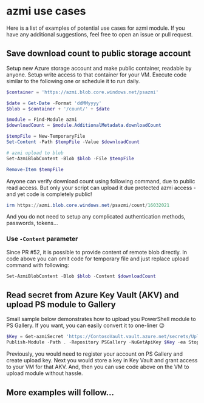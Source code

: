 # azmi use cases

Here is a list of examples of potential use cases for azmi module.
If you have any additional suggestions, feel free to open an issue or pull request.

## Save download count to public storage account

Setup new Azure storage account and make public container, readable by anyone.
Setup write access to that container for your VM.
Execute code similar to the following one or schedule it to run daily.

```PowerShell
$container = 'https://azmi.blob.core.windows.net/psazmi'

$date = Get-Date -Format 'ddMMyyyy'
$blob = $container + '/count/' + $date

$module = Find-Module azmi
$downloadCount = $module.AdditionalMetadata.downloadCount

$tempFile = New-TemporaryFile
Set-Content -Path $tempFile -Value $downloadCount

# azmi upload to blob
Set-AzmiBlobContent -Blob $blob -File $tempFile

Remove-Item $tempFile
```

Anyone can verify download count using following command, due to public read access.
But only your script can upload it due protected azmi access - and yet code is completely public!

```PowerShell
irm https://azmi.blob.core.windows.net/psazmi/count/16032021
```

And you do not need to setup any complicated authentication methods, passwords, tokens...

### Use `-Content` parameter

Since PR #52, it is possible to provide content of remote blob directly.
In code above you can omit code for temporary file and just replace upload command with following:
```PowerShell
Set-AzmiBlobContent -Blob $blob -Content $downloadCount
```

## Read secret from Azure Key Vault (AKV) and upload PS module to Gallery

Small sample below demonstrates how to upload you PowerShell module to PS Gallery.
If you want, you can easily convert it to one-liner 😉

```PowerShell
$Key = Get-azmiSecret 'https://ContosoVault.vault.azure.net/secrets/UploadModuleKey'
Publish-Module -Path . -Repository PSGallery -NuGetApiKey $Key -ea Stop -Verbose
```

Previously, you would need to register your account on PS Gallery and create upload key.
Next you would store a key in Key Vault and grant access to your VM for that AKV.
And, then you can use code above on the VM to upload module without hassle.

## More examples will follow...
